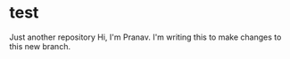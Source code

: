 # test
Just another repository
Hi, I'm Pranav. I'm writing this to make changes to this new branch.
